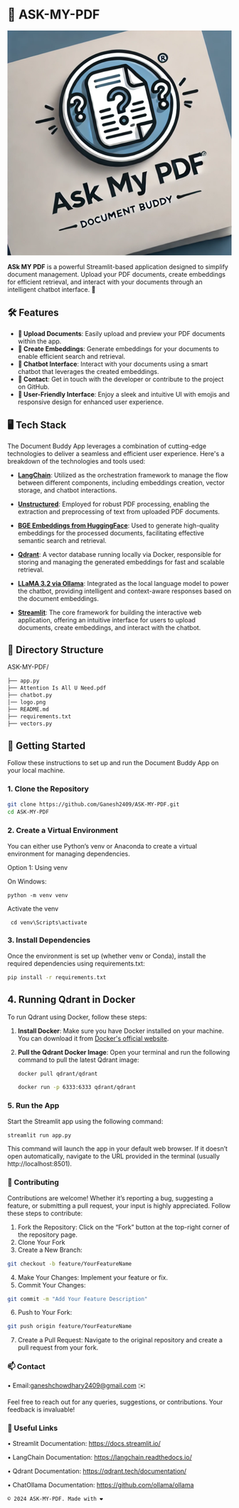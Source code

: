 # 📄 ASK-MY-PDF

![Document Buddy App](logo.png)

**ASk MY PDF** is a powerful Streamlit-based application designed to simplify document management. Upload your PDF documents, create embeddings for efficient retrieval, and interact with your documents through an intelligent chatbot interface. 🚀

## 🛠️ Features

- **📂 Upload Documents**: Easily upload and preview your PDF documents within the app.
- **🧠 Create Embeddings**: Generate embeddings for your documents to enable efficient search and retrieval.
- **🤖 Chatbot Interface**: Interact with your documents using a smart chatbot that leverages the created embeddings.
- **📧 Contact**: Get in touch with the developer or contribute to the project on GitHub.
- **🌟 User-Friendly Interface**: Enjoy a sleek and intuitive UI with emojis and responsive design for enhanced user experience.

## 🖥️ Tech Stack

The Document Buddy App leverages a combination of cutting-edge technologies to deliver a seamless and efficient user experience. Here's a breakdown of the technologies and tools used:

- **[LangChain](https://langchain.readthedocs.io/)**: Utilized as the orchestration framework to manage the flow between different components, including embeddings creation, vector storage, and chatbot interactions.
  
- **[Unstructured](https://github.com/Unstructured-IO/unstructured)**: Employed for robust PDF processing, enabling the extraction and preprocessing of text from uploaded PDF documents.
  
- **[BGE Embeddings from HuggingFace](https://huggingface.co/BAAI/bge-small-en)**: Used to generate high-quality embeddings for the processed documents, facilitating effective semantic search and retrieval.
  
- **[Qdrant](https://qdrant.tech/)**: A vector database running locally via Docker, responsible for storing and managing the generated embeddings for fast and scalable retrieval.
  
- **[LLaMA 3.2 via Ollama](https://ollama.com/)**: Integrated as the local language model to power the chatbot, providing intelligent and context-aware responses based on the document embeddings.
  
- **[Streamlit](https://streamlit.io/)**: The core framework for building the interactive web application, offering an intuitive interface for users to upload documents, create embeddings, and interact with the chatbot.

## 📁 Directory Structure

ASK-MY-PDF/
```
├── app.py
├── Attention Is All U Need.pdf
├── chatbot.py
│── logo.png
├── README.md
├── requirements.txt
├── vectors.py
```

## 🚀 Getting Started

Follow these instructions to set up and run the Document Buddy App on your local machine.

### 1. Clone the Repository

```bash
git clone https://github.com/Ganesh2409/ASK-MY-PDF.git
cd ASK-MY-PDF
```

### 2. Create a Virtual Environment 

You can either use Python’s venv or Anaconda to create a virtual environment for managing dependencies.

Option 1: Using venv

On Windows:
```
python -m venv venv

```
Activate the venv
```
 cd venv\Scripts\activate
```



### 3. Install Dependencies

Once the environment is set up (whether venv or Conda), install the required dependencies using requirements.txt:
```bash
pip install -r requirements.txt
```
## 4. Running Qdrant in Docker

To run Qdrant using Docker, follow these steps:

1. **Install Docker**: Make sure you have Docker installed on your machine. You can download it from [Docker's official website](https://www.docker.com/get-started).

2. **Pull the Qdrant Docker Image**: Open your terminal and run the following command to pull the latest Qdrant image:

   ```bash
   docker pull qdrant/qdrant
   ```

   ```bash
   docker run -p 6333:6333 qdrant/qdrant
   ```

### 5. Run the App

Start the Streamlit app using the following command:
```bash
streamlit run app.py
```


This command will launch the app in your default web browser. If it doesn’t open automatically, navigate to the URL provided in the terminal (usually http://localhost:8501).

### 🤝 Contributing

Contributions are welcome! Whether it’s reporting a bug, suggesting a feature, or submitting a pull request, your input is highly appreciated. Follow these steps to contribute:

1.	Fork the Repository: Click on the “Fork” button at the top-right corner of the repository page.
2.	Clone Your Fork
3.	Create a New Branch:

```bash
git checkout -b feature/YourFeatureName
```


4.	Make Your Changes: Implement your feature or fix.
5.	Commit Your Changes:

```bash
git commit -m "Add Your Feature Description"
```


6.	Push to Your Fork:

```bash
git push origin feature/YourFeatureName
```


7.	Create a Pull Request: Navigate to the original repository and create a pull request from your fork.

### 📫 Contact

•	Email:ganeshchowdhary2409@gmail.com ✉️

Feel free to reach out for any queries, suggestions, or contributions. Your feedback is invaluable!


### 🔗 Useful Links


•	Streamlit Documentation: https://docs.streamlit.io/

•	LangChain Documentation: https://langchain.readthedocs.io/

•	Qdrant Documentation: https://qdrant.tech/documentation/

•	ChatOllama Documentation: https://github.com/ollama/ollama

```
© 2024 ASK-MY-PDF. Made with ❤️
```
